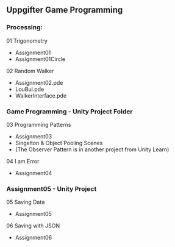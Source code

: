 ## Uppgifter Game Programming

### Processing:

01 Trigonometry
-  Assignment01
-  Assignment01Circle


02 Random Walker
- Assignment02.pde
- LouBul.pde
- WalkerInterface.pde

### Game Programming - Unity Project Folder

03 Programming Patterns
- Assignment03
- Singelton & Object Pooling Scenes
- (The Observer Pattern is in another project from Unity Learn)

04 I am Error
- Assignment04

### Assignment05 - Unity Project
05 Saving Data
- Assignment05

06 Saving with JSON
- Assignment06
